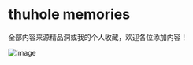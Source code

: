 # thuhole memories

全部内容来源精品洞或我的个人收藏，欢迎各位添加内容！

![image](https://user-images.githubusercontent.com/46121586/145684767-fd3c51f7-a05a-458f-b384-88df3d8e5230.png)
